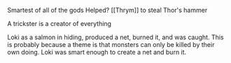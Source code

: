 Smartest of all of the gods
Helped? [[Thrym]] to steal Thor's hammer

A trickster is a creator of everything 

Loki as a salmon in hiding, produced a net, burned it, and was caught.
This is probably because a theme is that monsters can only be killed by their own doing. Loki was smart enough to create a net and burn it.